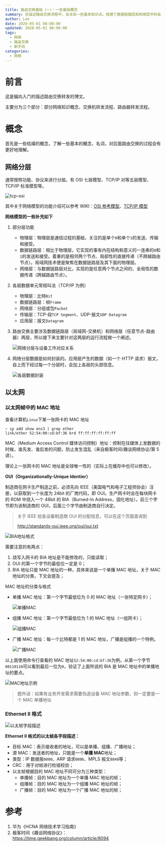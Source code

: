 ```yaml
---
title: 路由交换基础（一）：一些基础概念
summary: 在描述路由交换流程中，会涉及一些基本知识点。梳理了数据链路层和网络层中的会用到的概念、名词，了解这些会对后面路由交换的过程有更好地理解。
author: Leo
date: 2020-05-01 00:00:00
updated: 2020-05-01 00:00:00
tags:
  - 网络
  - 路由交换
  - 新手向
categories:
  - 网络
---
```


# 前言

这是偏向入门的描述路由交换转发的博文。

主要分为三个部分：部分网络知识概念、交换机转发流程、路由器转发流程。

# 概念

首先是一些枯燥的概念，了解一些基本的概念、名词，对后面路由交换的过程会有更好地理解。

## 网络分层

通常按照功能、协议来进行分层。有 OSI 七层模型、TCP/IP 对等五层模型、TCP/IP 标准模型等。

![tcp-osi](tcp-osi.png)

其中关于网络模型的功能介绍可以参考 WIKI：[OSI 参考模型](https://zh.wikipedia.org/wiki/OSI%E6%A8%A1%E5%9E%8B)、[TCP/IP 模型](https://zh.wikipedia.org/wiki/TCP/IP%E5%8D%8F%E8%AE%AE%E6%97%8F)

**网络模型的一些补充如下**

1. 部分层功能

   - 物理层：物理层是通信过程的基础，关注的是单个`0`和单个`1`的发送、传输和接受。
   - 数据链路层：相比于物理层，它实现的事有内在结构和意义的一连串的`0`和`1`的发送和接受。着重的是相邻两个节点、局部性的直接传递（不跨越路由节点）。局域网技术便是聚焦在数据链路层及其下面的物理层。
   - 网络层：与数据链路层对比，实现的是任意两个节点之间的、全局性的数据传递（跨越路由节点）。

2. 各层数据单元常规叫法（TCP/IP 为例）

   - 物理层：比特`Bit`
   - 数据链路层：帧`Frame`
   - 网络层：分组或包`Packet`
   - 传输层：TCP-段`TCP Segment`、UDP-报文`UDP Datagram`
   - 应用层：报文`Datagram`

3. 路由交换主要涉及数据链路层（局域网-交换机）和网络层（任意节点-路由器）两层，所以接下来主要针对这两层的运行流程做一个阐述。

   ![网络分层与设备工作对应关系](网络分层与设备工作对应关系.png)

4. 网络分层数据是如何封装的。应用层产生的数据（如一个 HTTP 请求）报文，自上而下经过每一个分层时，会加上各层的头部信息。

   ![各层数据封装](各层数据封装.png)

## 以太网

### 以太网帧中的 MAC 地址

查看计算机`Linux`下某一张网卡的 MAC 地址

```shell
~ ip add show ens3 | grep ether
link/ether 52:54:00:cd:bf:36 brd ff:ff:ff:ff:ff:ff
```

MAC（Medium Access Control 媒体访问控制）地址：控制在往媒体上发数据的时候，谁先发、谁后发的问题，防止发生混乱（来自极客时间/趣谈网络协议/第 5 讲）。

理论上一张网卡的 MAC 地址是全球唯一性的（实际上在缓存中也可以修改）。

**OUI（Organizationally-Unique Identier）**

制造商在网卡生产制造之前，必须先向 IEEE（美国电气和电子工程师协会）注册，以获取到一个长度为 24bit 的厂商代码，即 OUI。生产网卡时会在每块网卡的 ROM 中烧入一个 48bit 的 BIA（Burned-In Address，固化地址）。前三个字节即为该制造商的 OUI，后面三个字节由制造商自行决定。

> 关于 IEEE 给各设备制造商 OUI 的分配信息，可以在这个页面查询到
>
> http://standards-oui.ieee.org/oui/oui.txt

![BIA地址格式](BIA地址格式.png)

需要注意的有两点：

1. 烧写入网卡的 BIA 地址是不能修改的，只能读取；
2. OUI 的第一个字节的最低位一定是 0；
3. BIA 地址只是 MAC 地址的一种，具体来说是一个单播 MAC 地址，关于 MAC 地址的分类，下文会提及；

MAC 地址的分类与格式

- 单播 MAC 地址：第一个字节最低位为 0 的 MAC 地址（一张特定网卡）；

  ![单播MAC](单播MAC.png)

- 组播 MAC 地址：第一个字节最低位为 1 的 MAC 地址（一组网卡）；

  ![组播MAC](组播MAC.png)

- 广播 MAC 地址：每一个比特都是 1 的 MAC 地址，广播是组播的一个特例。

  ![广播MAC](广播MAC.png)

以上面使用命令行查看的 MAC 地址`52:54:00:cd:bf:36`为例，从第一个字节`00110110`可以看到最后一位为`0`，验证了上面所说的 BIA 是 MAC 地址中的单播地址的要点。

![MAC地址示例](MAC地址示例.png)

> 题外话：如果有业务开发需求需要伪造设备 MAC 地址参数，则一定要是一个 MAC 单播地址

### Ethernet II 格式

![以太帧字段描述](以太帧字段描述.jpeg)

**Ethernet II 格式的以太帧各字段描述：**

- 目标 MAC：表示接收者的地址，可以是单播、组播、广播地址；
- 源 MAC：发送者的地址，只能是一个**单播 MAC**地址；
- 类型：IP 数据报`0800`、ARP 请求`0806`、MPLS 报文`8848`等；
- CRC：用于对帧进行检错校验；
- 以太帧根据目的 MAC 地址不同可分为三种类型：
  - 单播帧：目的 MAC 地址为一个单播 MAC 地址的帧；
  - 组播帧：目的 MAC 地址为一个组播 MAC 地址的帧；
  - 广播帧：目的 MAC 地址为一个广播 MAC 地址的帧；

# 参考

1. 华为《HCNA 网络技术学习指南》
2. 极客时间《趣谈网络协议》：https://time.geekbang.org/column/article/8094
